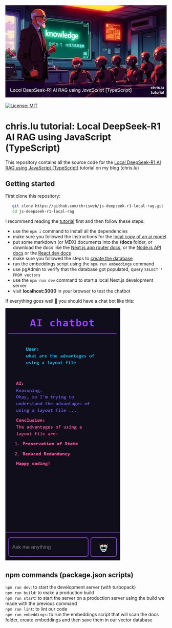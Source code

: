 <a href="https://chris.lu/web_development/tutorials/js-deepseek-r1-local-rag">
  <picture>
    <source media="(prefers-color-scheme: dark)" srcset="https://raw.githubusercontent.com/chrisweb/js-deepseek-r1-local-rag/main/public/images/readme/local-javascript-ai-rag_chris-dot-lu.avif" type="image/avif" />
    <source media="(prefers-color-scheme: dark)" srcset="https://raw.githubusercontent.com/chrisweb/js-deepseek-r1-local-rag/main/public/images/readme/local-javascript-ai-rag_chris-dot-lu.webp" type="image/webp" />
    <source media="(prefers-color-scheme: light)" srcset="https://raw.githubusercontent.com/chrisweb/js-deepseek-r1-local-rag/main/public/images/readme/local-javascript-ai-rag_chris-dot-lu.avif" type="image/avif" />
    <source media="(prefers-color-scheme: light)" srcset="https://raw.githubusercontent.com/chrisweb/js-deepseek-r1-local-rag/main/public/images/readme/local-javascript-ai-rag_chris-dot-lu.webp" type="image/webp" />
    <img src="https://raw.githubusercontent.com/chrisweb/js-deepseek-r1-local-rag/main/public/images/readme/local-javascript-ai-rag_chris-dot-lu.jpg" alt="chris.lu banner" />
  </picture>
</a>

[![License: MIT](https://img.shields.io/badge/License-MIT-yellow.svg)](LICENSE.md)

# chris.lu tutorial: Local DeepSeek-R1 AI RAG using JavaScript (TypeScript)

This repository contains all the source code for the [Local DeepSeek-R1 AI RAG using JavaScript (TypeScript)](https://chris.lu/web_development/tutorials/js-deepseek-r1-local-rag) tutorial on my blog (chris.lu)

## Getting started

First clone this repository:

```bash
   git clone https://github.com/chrisweb/js-deepseek-r1-local-rag.git
   cd js-deepseek-r1-local-rag
```

I recommend reading the [tutorial](https://chris.lu/web_development/tutorials/js-deepseek-r1-local-rag) first and then follow these steps:

* use the `npm i` command to install all the dependencies
* make sure you followed the instructions for the [local copy of an ai model](https://chris.lu/web_development/tutorials/js-deepseek-r1-local-rag#enabling-pgvector-for-a-database#ollama-installation)
* put some markdown (or MDX) documents into the **/docs** folder, or download the docs like the [Next.js app router docs](https://github.com/vercel/next.js/tree/canary/docs/01-app), or the [Node.js API docs](https://github.com/nodejs/node/tree/main/doc/api) or the [React.dev docs](https://github.com/reactjs/react.dev/tree/main/src/content/reference/react)
* make sure you followed the steps to [create the database](https://chris.lu/web_development/tutorials/js-deepseek-r1-local-rag#enabling-pgvector-for-a-database)
* run the embeddings script using the `npm run embeddings` command
* use pgAdmin to verify that the database got populated, query `SELECT * FROM vectors`
* use the `npm run dev` command to start a local Next.js development server
* visit **localhost:3000** in your browser to test the chatbot

If everything goes well 🤞 you should have a chat bot like this:

![example of how the chat bot UI looks like](public/images/readme/chatbot-example.jpg)

## npm commands (package.json scripts)

`npm run dev`: to start the development server (with turbopack)  
`npm run build`: to make a production build  
`npm run start`: to start the server on a production server using the build we made with the previous command  
`npm run lint`: to lint our code  
`npm run embeddings`: to run the embeddings script that will scan the docs folder, create embeddings and then save them in our vector database
